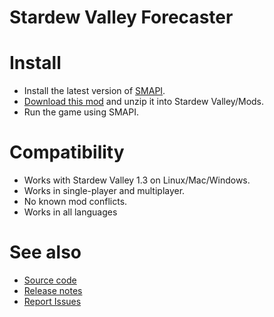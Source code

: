 # Stardew Valley Forecaster

# Install

+ Install the latest version of [SMAPI](https://smapi.io/).
+ [Download this mod](https://github.com/remybach/stardew-valley-forecaster/releases) and unzip it into Stardew Valley/Mods.
+ Run the game using SMAPI.

# Compatibility

+ Works with Stardew Valley 1.3 on Linux/Mac/Windows.
+ Works in single-player and multiplayer.
+ No known mod conflicts.
+ Works in all languages

# See also

+ [Source code](https://github.com/remybach/stardew-valley-forecaster)
+ [Release notes](https://github.com/remybach/stardew-valley-forecaster/releases)
+ [Report Issues](https://github.com/remybach/stardew-valley-forecaster/issues)